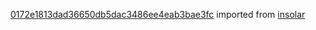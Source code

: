 [0172e1813dad36650db5dac3486ee4eab3bae3fc](https://github.com/insolar/insolar/commit/0172e1813dad36650db5dac3486ee4eab3bae3fc) imported from [insolar](https://github.com/insolar/insolar)

